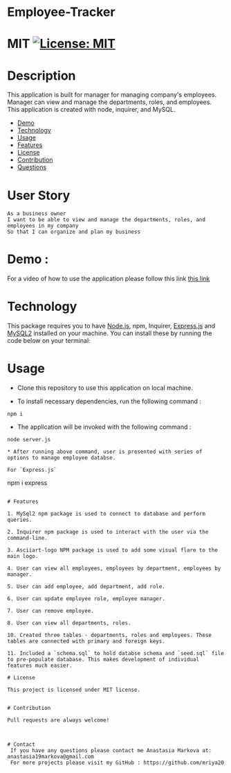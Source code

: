 # Employee-Tracker
  # MIT [![License: MIT](https://img.shields.io/badge/License-MIT-yellow.svg)](https://opensource.org/licenses/MIT)

# Description
   This application is built for manager for managing company's employees. Manager can view and manage the departments, roles, and employees. This application is created with node, inquirer, and MySQL.


* [Demo](#demo)
* [Technology](#technology)
* [Usage](#usage)
* [Features](#features)
* [License](#license)
* [Contribution](#contribution)
* [Questions](#questions)

# User Story 

  ```
As a business owner
I want to be able to view and manage the departments, roles, and employees in my company
So that I can organize and plan my business
```

# Demo : 

For a video of how to use the application please follow this link [this link](https://www.awesomescreenshot.com/video/14338378?key=9c59ad587d1c3a4f404c97b2119ae9a0)


# Technology

This package requires you to have [Node.js](https://nodejs.org/en/download/), npm, Inquirer, [Express.js](https://expressjs.com/) and [MySQL2](https://www.npmjs.com/package/mysql2) installed on your machine. You can install these by running the code below on your terminal:

# Usage 

* Clone this repository to use this application on local machine.

* To install necessary dependencies, run the following command :

```
npm i
```

* The application will be invoked with the following command : 

```
node server.js

* After running above command, user is presented with series of options to manage employee databse.

For `Express.js`

```
npm i express
```

# Features 

1. MySql2 npm package is used to connect to database and perform queries.

2. Inquirer npm package is used to interact with the user via the command-line.

3. Asciiart-logo NPM package is used to add some visual flare to the main logo.

4. User can view all employees, employees by department, employees by manager.

5. User can add employee, add department, add role.

6. User can update employee role, employee manager.

7. User can remove employee.

8. User can view all departments, roles.

10. Created three tables - departments, roles and employees. These tables are connected with primary and foreign keys.

11. Included a `schema.sql` to hold databse schema and `seed.sql` file to pre-populate database. This makes development of individual features much easier.

# License

This project is licensed under MIT license.


# Contribution

Pull requests are always welcome!



# Contact
 If you have any questions please contact me Anastasia Markova at: anastasia19markova@gmail.com 
 For more projects please visit my GitHub : https://github.com/mriya20
